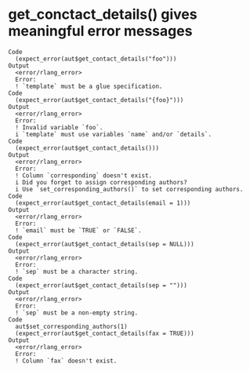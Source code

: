 # get_conctact_details() gives meaningful error messages

    Code
      (expect_error(aut$get_contact_details("foo")))
    Output
      <error/rlang_error>
      Error:
      ! `template` must be a glue specification.
    Code
      (expect_error(aut$get_contact_details("{foo}")))
    Output
      <error/rlang_error>
      Error:
      ! Invalid variable `foo`.
      i `template` must use variables `name` and/or `details`.
    Code
      (expect_error(aut$get_contact_details()))
    Output
      <error/rlang_error>
      Error:
      ! Column `corresponding` doesn't exist.
      i Did you forget to assign corresponding authors?
      i Use `set_corresponding_authors()` to set corresponding authors.
    Code
      (expect_error(aut$get_contact_details(email = 1)))
    Output
      <error/rlang_error>
      Error:
      ! `email` must be `TRUE` or `FALSE`.
    Code
      (expect_error(aut$get_contact_details(sep = NULL)))
    Output
      <error/rlang_error>
      Error:
      ! `sep` must be a character string.
    Code
      (expect_error(aut$get_contact_details(sep = "")))
    Output
      <error/rlang_error>
      Error:
      ! `sep` must be a non-empty string.
    Code
      aut$set_corresponding_authors(1)
      (expect_error(aut$get_contact_details(fax = TRUE)))
    Output
      <error/rlang_error>
      Error:
      ! Column `fax` doesn't exist.

